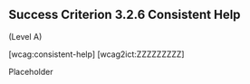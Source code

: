 ## Success Criterion 3.2.6 Consistent Help

(Level A)

[wcag:consistent-help]
[wcag2ict:ZZZZZZZZZ]

Placeholder
